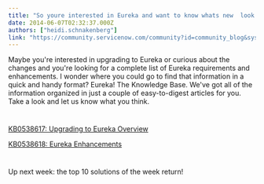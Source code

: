 ```yaml
---
title: "So youre interested in Eureka and want to know whats new  look no further"
date: 2014-06-07T02:32:37.000Z
authors: ["heidi.schnakenberg"]
link: "https://community.servicenow.com/community?id=community_blog&sys_id=523eae6ddbd0dbc01dcaf3231f9619dc"
---
```

<p>Maybe you're interested in upgrading to Eureka or curious about the changes and you're looking for a complete list of Eureka requirements and enhancements. I wonder where you could go to find that information in a quick and handy format? Eureka! The Knowledge Base. We've got all of the information organized in just a couple of easy-to-digest articles for you. Take a look and let us know what you think.</p><p style="min-height: 8pt; height: 8pt; padding: 0px;">  </p><p class="p1"><a title="k-external-small" class="jive-link-external-small" href="https://hi.service-now.com/kb_view.do?sysparm_article=KB0538617&amp;ni.dependent.topic=kb_knowledge.category&amp;sysparm_category=&amp;sysparm_ck=da69c4576f41a5002f250bae9f3ee47da86fca303794ae5fcab81e36193c16c1b4b0b268&amp;sysparm_nameofstack=&amp;sysparm_product=&amp;sysparm_search=eureka+best+practice&amp;sysparm_topic=" rel="nofollow" target="_blank">KB0538617: Upgrading to Eureka Overview</a></p><p class="p1"><a title="k-external-small" class="jive-link-external-small" href="https://hi.service-now.com/kb_view.do?sysparm_article=KB0538618" rel="nofollow" target="_blank">KB0538618: Eureka Enhancements</a></p><p class="p2" style="min-height: 8pt; height: 8pt; padding: 0px;">  </p><p class="p1">Up next week: the top 10 solutions of the week return!</p>